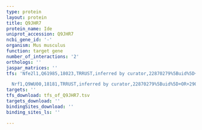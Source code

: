 ```yaml
---
type: protein
layout: protein
title: Q9JHR7
protein_name: Ide
uniprot_accession: Q9JHR7
ncbi_gene_id: '-'
organism: Mus musculus
function: target gene
number_of_interactions: '2'
orthologs: ''
jaspar_matrices: ''
tfs: 'Nfe2l1,Q61985,18023,TRRUST,inferred by curator,22870279%5Buid%5D+OR+29087512%5Buid%5D,Yes

  Nrf1,Q9WU00,18181,TRRUST,inferred by curator,22870279%5Buid%5D+OR+29087512%5Buid%5D,Yes'
targets: ''
tfs_download: tfs_of_Q9JHR7.tsv
targets_download: ''
bindingSites_download: ''
binding_sites_ls: ''

---
```

